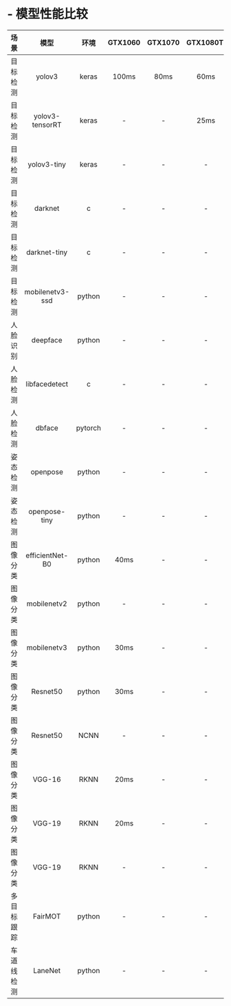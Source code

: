 # - 模型性能比较


| 场景 | 模型 | 环境 |GTX1060 | GTX1070 | GTX1080TI | GTX2080TI | i7-9550 |i5-9400F| SOM-RK3399 | TB-RK3399Pro |GTX1650
| :-: | :-: | :-: | :-: | :-: | :-: | :-: | :-: | :-: | :-: |:-: |:-: |
| 目标检测 | yolov3 | keras | 100ms | 80ms | 60ms | 50ms | - | - | - | 90ms | - |
| 目标检测 | yolov3-tensorRT | keras | - | - | 25ms | - | 65ms| - | - | - | - |
| 目标检测 | yolov3-tiny | keras | - | - | - | - | -| 300ms|- | 30ms | - |
| 目标检测 | darknet | c | - | - | - | - | -| -|- |  - | - |
| 目标检测 | darknet-tiny | c | - | - | - | - | 10ms| - | - |  - | - |
| 目标检测 | mobilenetv3-ssd | python | - | - | - | - | - | - | - | - | - |
| 人脸识别 | deepface | python | - | - | - | - | - | - | - | - | - |
| 人脸检测 | libfacedetect | c | - | - | - | - | -| 20ms| - |  - | - |
| 人脸检测 | dbface | pytorch | - | - | - | 100ms | -| - | - |  - | - |
| 姿态检测 | openpose | python | - | - | - | - | -| 40ms| - |  - | - |
| 姿态检测 | openpose-tiny | python | - | - | - | - | - | - |  10ms | -| - |
| 图像分类 | efficientNet-B0 | python | 40ms | - | - | - | - | 80ms | - | -| - |
| 图像分类 | mobilenetv2 | python | - | - | - | - | - | - |  - | 120ms/ncnn | - |
| 图像分类 | mobilenetv3 | python | 30ms | - | - | - | - | 100ms |  - | 48ms/ncnn | - |
| 图像分类 | Resnet50 | python | 30ms | - | - | - | - | 200ms |  - | -| - |
| 图像分类 | Resnet50 | NCNN | - | - | - | - | - | - |  2500ms | 373ms | - |
| 图像分类 | VGG-16 | RKNN | 20ms | - | - | - | - | 110ms |  - | 119ms | - |
| 图像分类 | VGG-19 | RKNN | 20ms | - | - | - | - | 170ms |  - | 117ms | - |
| 图像分类 | VGG-19 | RKNN | - | - | - | - | - | - |  - | 130ms | - |
| 多目标跟踪 | FairMOT | python | - | - | - | 70ms | - | - | - | -| 181ms |
| 车道线检测 | LaneNet | python | - | - | - | - | - | - | - | 320ms | - |

